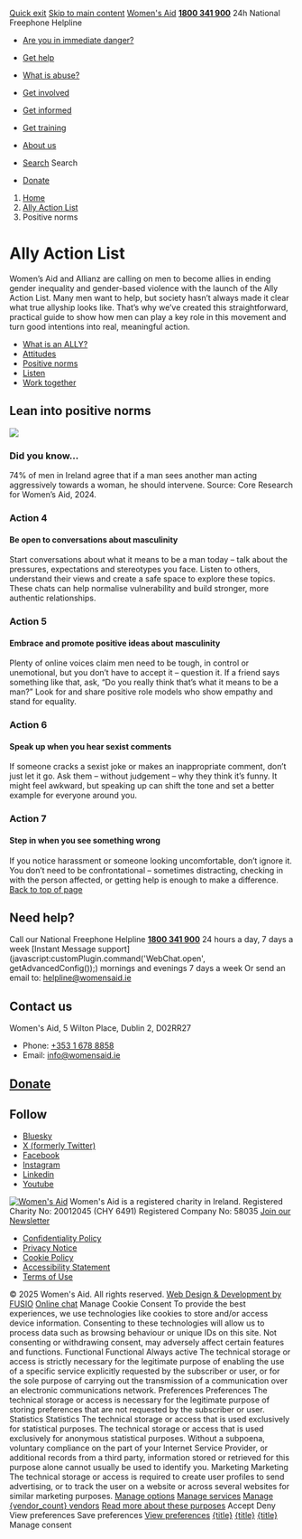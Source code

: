 [Quick exit](https://www.womensaid.ie/men/positive-norms/#exit)
[Skip to main content](https://www.womensaid.ie/men/positive-norms/#pagecontent "Skip to main content")
[Women's Aid](https://www.womensaid.ie/)
**[1800 341 900](tel:1800341900)** 24h National Freephone Helpline
  * [Are you in immediate danger?](https://www.womensaid.ie/are-you-in-immediate-danger/)
  * [Get help](https://www.womensaid.ie/get-help/)
  * [What is abuse?](https://www.womensaid.ie/what-is-abuse/)
  * [Get involved](https://www.womensaid.ie/get-involved/)
  * [Get informed](https://www.womensaid.ie/get-informed/)
  * [Get training](https://www.womensaid.ie/get-training/)
  * [About us](https://www.womensaid.ie/about-us/)


  * [Search](https://www.womensaid.ie/men/positive-norms/)
Search
  * [Donate](https://www.womensaid.ie/get-involved/donate/)


  1. [Home](https://www.womensaid.ie/)
  2. [Ally Action List](https://www.womensaid.ie/men/)
  3. Positive norms


# Ally Action List
Women’s Aid and Allianz are calling on men to become allies in ending gender inequality and gender-based violence with the launch of the Ally Action List. Many men want to help, but society hasn’t always made it clear what true allyship looks like. That’s why we’ve created this straightforward, practical guide to show how men can play a key role in this movement and turn good intentions into real, meaningful action.
  * [What is an ALLY?](https://www.womensaid.ie/men/what-is-an-ally/)
  * [Attitudes](https://www.womensaid.ie/men/attitudes/)
  * [Positive norms](https://www.womensaid.ie/men/positive-norms/)
  * [Listen](https://www.womensaid.ie/men/listen/)
  * [Work together](https://www.womensaid.ie/men/work-together/)


##  Lean into positive norms​ 
![](https://www.womensaid.ie/app/uploads/2025/02/allies-book.png)
### Did you know…
74% of men in Ireland agree that if a man sees another man acting aggressively towards a woman, he should intervene.
Source: Core Research for Women’s Aid, 2024.
### Action 4
#### Be open to conversations about masculinity ​​
Start conversations about what it means to be a man today – talk about the pressures, expectations and stereotypes you face. Listen to others, understand their views and create a safe space to explore these topics. These chats can help normalise vulnerability and build stronger, more authentic relationships.​
### Action 5
#### Embrace and promote positive ideas about masculinity​ ​
Plenty of online voices claim men need to be tough, in control or unemotional, but you don’t have to accept it – question it. If a friend says something like that, ask, “Do you really think that’s what it means to be a man?” Look for and share positive role models who show empathy and stand for equality.​
### Action 6
#### Speak up when you hear sexist comments​
If someone cracks a sexist joke or makes an inappropriate comment, don’t just let it go. Ask them – without judgement – why they think it’s funny. It might feel awkward, but speaking up can shift the tone and set a better example for everyone around you.​
### Action 7
#### Step in when you see something wrong​
If you notice harassment or someone looking uncomfortable, don’t ignore it. You don’t need to be confrontational – sometimes distracting, checking in with the person affected, or getting help is enough to make a difference.​
[Back to top of page](https://www.womensaid.ie/men/positive-norms/#top)
## Need help?
Call our National Freephone Helpline **[1800 341 900](tel:1800341900)** 24 hours a day, 7 days a week 
[Instant Message support](javascript:customPlugin.command\('WebChat.open', getAdvancedConfig\(\)\);) mornings and evenings 7 days a week
Or send an email to: helpline@womensaid.ie
## Contact us
Women's Aid, 5 Wilton Place, Dublin 2, D02RR27
  * Phone: [+353 1 678 8858](tel:+35316788858)
  * Email: info@womensaid.ie


## [Donate](https://www.womensaid.ie/get-involved/donate/)
## Follow
  * [Bluesky](https://bsky.app/profile/womensaidireland.bsky.social)
  * [X (formerly Twitter)](https://x.com/Womens_Aid)
  * [Facebook](https://www.facebook.com/womensaid.ie)
  * [Instagram](https://www.instagram.com/womens.aid)
  * [Linkedin](https://www.linkedin.com/company/women's-aid/)
  * [Youtube](https://www.youtube.com/@womensaidireland)


[![Women's Aid](https://www.womensaid.ie/app/themes/womensaidsage9/resources/assets/img/womens-aid-logo-white.svg)](https://www.womensaid.ie/men/positive-norms/)
Women's Aid is a registered charity in Ireland.
Registered Charity No: 20012045 (CHY 6491) Registered Company No: 58035
[Join our Newsletter](https://www.womensaid.ie/get-informed/news-events/newsletter/)
  * [Confidentiality Policy](https://www.womensaid.ie/about-us/compliance/confidentiality-policy/)
  * [Privacy Notice](https://www.womensaid.ie/about-us/compliance/privacy-notice/)
  * [Cookie Policy](https://www.womensaid.ie/about-us/compliance/cookie-policy/)
  * [Accessibility Statement](https://www.womensaid.ie/about-us/compliance/accessibility-statement/)
  * [Terms of Use](https://www.womensaid.ie/about-us/compliance/terms-of-use/)


© 2025 Women's Aid. All rights reserved. [Web Design & Development by FUSIO](https://www.fusio.net/?utm_source=WomensAid&utm_medium=Website&utm_campaign=ClientLinks)
[Online chat](https://www.womensaid.ie/men/positive-norms/#chat)
Manage Cookie Consent
To provide the best experiences, we use technologies like cookies to store and/or access device information. Consenting to these technologies will allow us to process data such as browsing behaviour or unique IDs on this site. Not consenting or withdrawing consent, may adversely affect certain features and functions.
Functional Functional Always active 
The technical storage or access is strictly necessary for the legitimate purpose of enabling the use of a specific service explicitly requested by the subscriber or user, or for the sole purpose of carrying out the transmission of a communication over an electronic communications network.
Preferences Preferences
The technical storage or access is necessary for the legitimate purpose of storing preferences that are not requested by the subscriber or user.
Statistics Statistics
The technical storage or access that is used exclusively for statistical purposes. The technical storage or access that is used exclusively for anonymous statistical purposes. Without a subpoena, voluntary compliance on the part of your Internet Service Provider, or additional records from a third party, information stored or retrieved for this purpose alone cannot usually be used to identify you.
Marketing Marketing
The technical storage or access is required to create user profiles to send advertising, or to track the user on a website or across several websites for similar marketing purposes.
[Manage options](https://www.womensaid.ie/men/positive-norms/) [Manage services](https://www.womensaid.ie/men/positive-norms/) [Manage {vendor_count} vendors](https://www.womensaid.ie/men/positive-norms/) [Read more about these purposes](https://cookiedatabase.org/tcf/purposes/)
Accept Deny View preferences Save preferences [View preferences](https://www.womensaid.ie/men/positive-norms/)
[{title}](https://www.womensaid.ie/men/positive-norms/) [{title}](https://www.womensaid.ie/men/positive-norms/) [{title}](https://www.womensaid.ie/men/positive-norms/)
Manage consent
